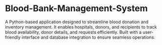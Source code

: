 # Blood-Bank-Management-System
A Python-based application designed to streamline blood donation and inventory management. It enables hospitals, donors, and recipients to track blood availability, donor details, and requests efficiently. Built with a user-friendly interface and database integration to ensure seamless operations.
